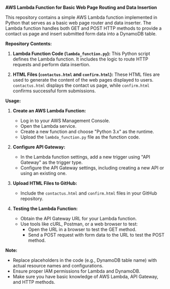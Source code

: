 **AWS Lambda Function for Basic Web Page Routing and Data Insertion**

This repository contains a simple AWS Lambda function implemented in Python that serves as a basic web page router and data inserter. The Lambda function handles both GET and POST HTTP methods to provide a contact us page and insert submitted form data into a DynamoDB table.

**Repository Contents:**

1. **Lambda Function Code (`lambda_function.py`):** This Python script defines the Lambda function. It includes the logic to route HTTP requests and perform data insertion.

2. **HTML Files (`contactus.html` and `confirm.html`):** These HTML files are used to generate the content of the web pages displayed to users. `contactus.html` displays the contact us page, while `confirm.html` confirms successful form submissions.

**Usage:**

1. **Create an AWS Lambda Function:**
   - Log in to your AWS Management Console.
   - Open the Lambda service.
   - Create a new function and choose "Python 3.x" as the runtime.
   - Upload the `lambda_function.py` file as the function code.

2. **Configure API Gateway:**
   - In the Lambda function settings, add a new trigger using "API Gateway" as the trigger type.
   - Configure the API Gateway settings, including creating a new API or using an existing one.

3. **Upload HTML Files to GitHub:**
   - Include the `contactus.html` and `confirm.html` files in your GitHub repository.

4. **Testing the Lambda Function:**
   - Obtain the API Gateway URL for your Lambda function.
   - Use tools like cURL, Postman, or a web browser to test:
     - Open the URL in a browser to test the GET method.
     - Send a POST request with form data to the URL to test the POST method.

**Note:**
- Replace placeholders in the code (e.g., DynamoDB table name) with actual resource names and configurations.
- Ensure proper IAM permissions for Lambda and DynamoDB.
- Make sure you have basic knowledge of AWS Lambda, API Gateway, and HTTP methods.
